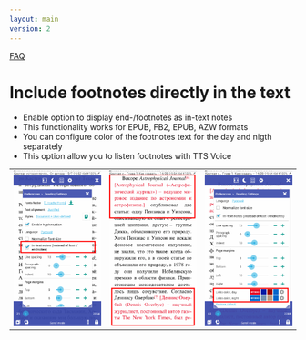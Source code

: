 ```yaml
---
layout: main
version: 2
---
```

[FAQ](/wiki/faq)

# Include footnotes directly in the text

* Enable option to display end-/footnotes as in-text notes
* This functionality works for EPUB, FB2, EPUB, AZW formats
* You can configure color of the footnotes text for the day and nigth separately 
* This option allow you to listen footnotes with TTS Voice

||||
|-|-|-|
|![](1.png)|![](2.png)|![](3.png)|